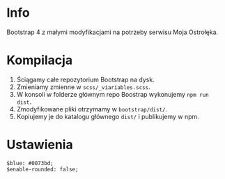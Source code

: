 # Info

Bootstrap 4 z małymi modyfikacjami na potrzeby serwisu Moja Ostrołęka.

# Kompilacja

1. Ściągamy całe repozytorium Bootstrap na dysk.
1. Zmieniamy zmienne w `scss/_viariables.scss`.
1. W konsoli w folderze głównym repo Boostrap wykonujemy `npm run dist`.
1. Zmodyfikowane pliki otrzymamy w `bootstrap/dist/`.
1. Kopiujemy je do katalogu głównego `dist/` i publikujemy w npm.

# Ustawienia

```
$blue: #0073bd;
$enable-rounded: false;
```
